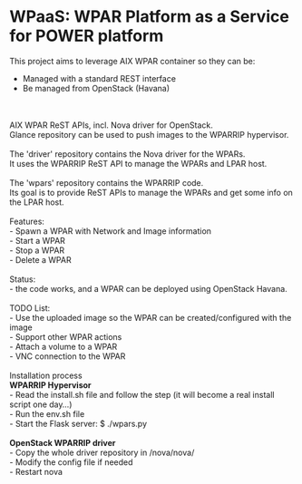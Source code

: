 WPaaS: WPAR Platform as a Service for POWER platform
====================================================

This project aims to leverage AIX WPAR container so they can be:<br/>
- Managed with a standard REST interface<br/>
- Be managed from OpenStack (Havana)</br>
<br />
<br />
AIX WPAR ReST APIs, incl. Nova driver for OpenStack.<br />
Glance repository can be used to push images to the WPARRIP hypervisor.<br />
<br />
The 'driver' repository contains the Nova driver for the WPARs.<br />
It uses the WPARRIP ReST API to manage the WPARs and LPAR host.<br />
<br />
The 'wpars' repository contains the WPARRIP code.<br />
Its goal is to provide ReST APIs to manage the WPARs and
get some info on the LPAR host.<br />
<br />
Features:<br />
	- Spawn a WPAR with Network and Image information<br />
	- Start a WPAR<br />
	- Stop a WPAR<br />
	- Delete a WPAR<br />
<br />
Status:<br />
	- the code works, and a WPAR can be deployed using OpenStack Havana.<br />
<br />
TODO List:<br />
	- Use the uploaded image so the WPAR can be created/configured with the image<br />
	- Support other WPAR actions<br />
	- Attach a volume to a WPAR<br />
	- VNC connection to the WPAR<br />
<br />
Installation process<br />
<b>WPARRIP Hypervisor</b><br />
- Read the install.sh file and follow the step (it will become a real install script one day…)<br />
- Run the env.sh file<br />
- Start the Flask server: $ ./wpars.py<br />
<br />
<b>OpenStack WPARRIP driver</b><br />
- Copy the whole driver repository in <openstack>/nova/nova/<br />
- Modify the config file if needed<br />
- Restart nova<br />
<br />
